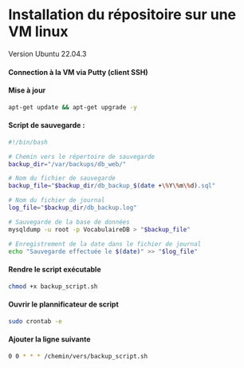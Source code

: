 # Installation du répositoire sur une VM linux
Version Ubuntu 22.04.3
#### **Connection à la VM via Putty (client SSH)**


#### **Mise à jour**
```bash
apt-get update && apt-get upgrade -y
```



#### **Script de sauvegarde :**

```bash
#!/bin/bash

# Chemin vers le répertoire de sauvegarde
backup_dir="/var/backups/db_web/"

# Nom du fichier de sauvegarde 
backup_file="$backup_dir/db_backup_$(date +\%Y\%m\%d).sql"

# Nom du fichier de journal
log_file="$backup_dir/db_backup.log"

# Sauvegarde de la base de données
mysqldump -u root -p VocabulaireDB > "$backup_file"

# Enregistrement de la date dans le fichier de journal
echo "Sauvegarde effectuée le $(date)" >> "$log_file"
```

#### **Rendre le script exécutable**
```bash
chmod +x backup_script.sh
```

#### **Ouvrir le plannificateur de script**
```bash
sudo crontab -e
```

#### **Ajouter la ligne suivante**
```bash
0 0 * * * /chemin/vers/backup_script.sh
```


